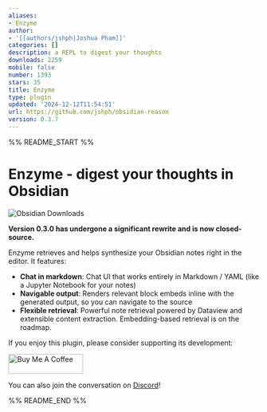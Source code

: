```yaml
---
aliases:
- Enzyme
author:
- '[[authors/jshph|Joshua Pham]]'
categories: []
description: a REPL to digest your thoughts
downloads: 2259
mobile: false
number: 1393
stars: 35
title: Enzyme
type: plugin
updated: '2024-12-12T11:54:51'
url: https://github.com/jshph/obsidian-reason
version: 0.3.7
---
```


%% README_START %%

# Enzyme - digest your thoughts in Obsidian

![Obsidian Downloads](https://img.shields.io/badge/dynamic/json?logo=obsidian&color=%23483699&label=downloads&query=%24%5B%22reason%22%5D.downloads&url=https%3A%2F%2Fraw.githubusercontent.com%2Fobsidianmd%2Fobsidian-releases%2Fmaster%2Fcommunity-plugin-stats.json&style=for-the-badge)

**Version 0.3.0 has undergone a significant rewrite and is now closed-source.**

Enzyme retrieves and helps synthesize your Obsidian notes right in the editor. It features:

- **Chat in markdown**: Chat UI that works entirely in Markdown / YAML (like a Jupyter Notebook for your notes)
- **Navigable output**: Renders relevant block embeds inline with the generated output, so you can navigate to the source
- **Flexible retrieval**: Powerful note retrieval powered by Dataview and extensible content extraction. Embedding-based retrieval is on the roadmap.

If you enjoy this plugin, please consider supporting its development:

<a href="https://www.buymeacoffee.com/jpham" target="_blank"><img src="https://cdn.buymeacoffee.com/buttons/v2/default-yellow.png" alt="Buy Me A Coffee" style="height: 40px !important;width: 150px !important;" ></a>

You can also join the conversation on [Discord](https://discord.gg/UmShHCmh)!


%% README_END %%